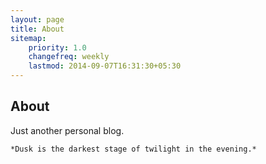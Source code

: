 ```yaml
---
layout: page
title: About
sitemap:
    priority: 1.0
    changefreq: weekly
    lastmod: 2014-09-07T16:31:30+05:30
---
```

<h2>About</h2>
Just another personal blog.

`*Dusk is the darkest stage of twilight in the evening.*`